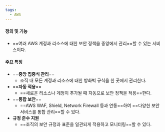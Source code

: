 ```yaml
---
tags:
  - AWS
---
```


#### **정의 및 기능**

- ==여러 AWS 계정과 리소스에 대한 보안 정책을 중앙에서 관리==할 수 있는 서비스이다.


#### **주요 특징**

- ==**중앙 집중식 관리**==
	- 조직 내 모든 계정과 리소스에 대한 방화벽 규칙을 한 곳에서 관리한다.
- ==**자동 적용**==
	- ==새로운 리소스나 계정이 추가될 때 자동으로 보안 정책을 적용==한다.
- ==**통합 보안**==
	- ==AWS WAF, Shield,  Network Firewall 등과 연동==하여 ==다양한 보안 서비스를 통합 관리==할 수 있다.
- **규정 준수 지원**
	- ==조직의 보안 규정과 표준을 일관되게 적용하고 모니터링==할 수 있다.